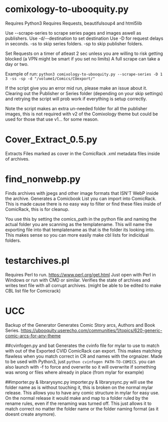# comixology-to-ubooquity.py
Requires Python3
Requires Requests, beautifulsoup4 and html5lib

Use --scrape-series to scrape series pages and images aswell as publishers.
Use -d/--destination to set destination
Use -D for request delays in seconds.
-ss to skip series folders.
-sp to skip publisher folders.

Set Requests on a timer of atleast 2 sec unless you are willing to risk getting blocked (a VPN might be smart if you set no limits)
A full scrape can take a day or two.

Example of run: `python3 comixology-to-ubooquity.py --scrape-series -D 1 3 -ss -sp -d "/volume1/Comics/CUexport/"`


If the script give you an error mid run, please make an issue about it.
Clearing out the Publisher or Series folder (depending on your skip settings) and retrying the script will prob work if everything is setup correctly.

Note the script makes an extra un-needed folder for all the publisher images, this is not required with v2 of the Comixology theme but could be used for those that use v1... for some reason.

# Cover_Extract_0.5.py
Extracts Files marked as cover in the ComicRack .xml metadata files inside of archives.


# find_nonwebp.py
Finds archives with jpegs and other image formats that ISN'T WebP inside the archive.
Generates a Comicbook List you can import into ComicRack.
This is made cause there is no easy way to filter or find these files inside of ComicRack, this is for cleanup.

You use this by setting the comics_path in the python file and naming the actual folder you are scanning as the templatename.
This will name the exporting file into that templatename as that is the folder its looking into. This makes sense so you can more easily make cbl lists for indicidual folders.

# testarchives.pl
Requires Perl to run. https://www.perl.org/get.html
Just open with Perl in Windows or run with CMD or similar.
Verifies the state of archives and writes text file with all corrupt archives. (might be able to be edited to make CBL list file for Comicrack)

# UCC
Backup of the Generator
Generates Comic Story arcs, Authors and Book Series.
https://ubooquity.userecho.com/communities/1/topics/620-generic-comic-arcs-for-any-theme

##cvinfogen.py and bat
Generates the cvinfo file for mylar to use to match with out of the Exported CVID ComicRack can export.
This makes matching flawless when you match correct in CR and names with the orgnaizer.
Made to be used with Python3, just `python cvinfogen PATH-TO-COMICS`.
you can also launch with -f to force and overwrite so it will overwrite if something was wrong or files where already in place (from mylar for example)

##importer.py & librarysync.py
importer.py & librarysync.py will use the folder name as is without touching it, this is broken on the normal mylar release.
This allows you to have any comic structure in mylar for easy use.
On the normal release it would make and map to a folder ruled by the rename rules, even if the renaming was turned off.
This just allows it to match correct no matter the folder name or the folder naming format (as it doesnt create anymore).

